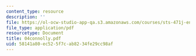 ```yaml
---
content_type: resource
description: ''
file: https://ol-ocw-studio-app-qa.s3.amazonaws.com/courses/sts-471j-engineering-apollo-the-moon-project-as-a-complex-system-spring-2007/58141a80ec525f7cab8234fe29cc98af_04connolly.pdf
file_type: application/pdf
resourcetype: Document
title: 04connolly.pdf
uid: 58141a80-ec52-5f7c-ab82-34fe29cc98af
---
```

